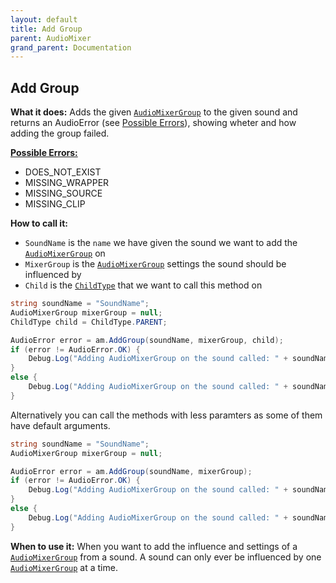 ```yaml
---
layout: default
title: Add Group
parent: AudioMixer
grand_parent: Documentation
---
```


## Add Group
**What it does:**
Adds the given [```AudioMixerGroup```](https://docs.unity3d.com/ScriptReference/Audio.AudioMixerGroup.html) to the given sound and returns an AudioError (see [Possible Errors](https://mathewhdyt.github.io/Unity-Audio-Manager/docs/documentation/index/#possible-errors)), showing wheter and how adding the group failed.

[**Possible Errors:**](https://mathewhdyt.github.io/Unity-Audio-Manager/docs/documentation/index/#possible-errors)
- DOES_NOT_EXIST
- MISSING_WRAPPER
- MISSING_SOURCE
- MISSING_CLIP

**How to call it:**
- ```SoundName``` is the ```name``` we have given the sound we want to add the [```AudioMixerGroup```](https://docs.unity3d.com/ScriptReference/Audio.AudioMixerGroup.html) on
- ```MixerGroup``` is the [```AudioMixerGroup```](https://docs.unity3d.com/ScriptReference/Audio.AudioMixerGroup.html) settings the sound should be influenced by
- ```Child``` is the [```ChildType```](https://mathewhdyt.github.io/Unity-Audio-Manager/docs/documentation/index/#possible-children) that we want to call this method on

```csharp
string soundName = "SoundName";
AudioMixerGroup mixerGroup = null;
ChildType child = ChildType.PARENT;

AudioError error = am.AddGroup(soundName, mixerGroup, child);
if (error != AudioError.OK) {
    Debug.Log("Adding AudioMixerGroup on the sound called: " + soundName + " failed with error id: " + err);
}
else {
    Debug.Log("Adding AudioMixerGroup on the sound called: " + soundName + " succesfull");
}
```

Alternatively you can call the methods with less paramters as some of them have default arguments.

```csharp
string soundName = "SoundName";
AudioMixerGroup mixerGroup = null;

AudioError error = am.AddGroup(soundName, mixerGroup);
if (error != AudioError.OK) {
    Debug.Log("Adding AudioMixerGroup on the sound called: " + soundName + " failed with error id: " + err);
}
else {
    Debug.Log("Adding AudioMixerGroup on the sound called: " + soundName + " succesfull");
}
```

**When to use it:**
When you want to add the influence and settings of a [```AudioMixerGroup```](https://docs.unity3d.com/ScriptReference/Audio.AudioMixerGroup.html) from a sound. A sound can only ever be influenced by one [```AudioMixerGroup```](https://docs.unity3d.com/ScriptReference/Audio.AudioMixerGroup.html) at a time.
